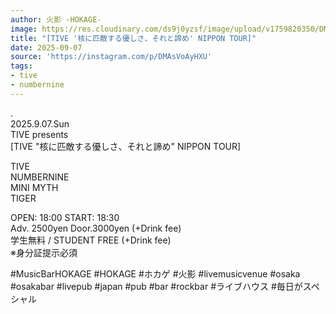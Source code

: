 ```yaml
---
author: 火影 -HOKAGE-
image: https://res.cloudinary.com/ds9j0yzsf/image/upload/v1759820350/DMAsVoAyHXU.jpg
title: "[TIVE '核に匹敵する優しさ、それと諦め' NIPPON TOUR]"
date: 2025-09-07
source: 'https://instagram.com/p/DMAsVoAyHXU'
tags:
- tive
- numbernine
---
```

.<br>
2025.9.07.Sun<br>
TIVE presents<br>
[TIVE "核に匹敵する優しさ、それと諦め" NIPPON TOUR]

TIVE<br>
NUMBERNINE<br>
MINI MYTH<br>
TIGER

OPEN: 18:00 START: 18:30<br>
Adv. 2500yen Door.3000yen (+Drink fee)<br>
学生無料 / STUDENT FREE (+Drink fee)<br>
※身分証提示必須

#MusicBarHOKAGE #HOKAGE #ホカゲ #火影 #livemusicvenue #osaka #osakabar #livepub #japan #pub #bar #rockbar #ライブハウス #毎日がスペシャル
